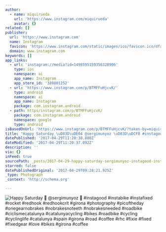 ```yaml
---
author:
  - name: miquirueda
    url: 'https://www.instagram.com/miquirueda'
    avatar: {}
related: []
publisher:
  url: 'https://www.instagram.com'
  name: Instagram
  favicon: 'https://www.instagram.com/static/images/ico/favicon.ico/dfa85bb1fd63.ico'
  domain: www.instagram.com
keywords: []
app_links:
  - url: 'instagram://media?id=1498595159356328906'
    type: ios
    namespace: ai
    app_name: Instagram
    app_store_id: '389801252'
  - url: 'https://www.instagram.com/p/BTMFFuHjcvK/'
    type: android
    namespace: ai
    app_name: Instagram
    package: com.instagram.android
  - path: https/instagram.com/p/BTMFFuHjcvK/
    package: com.instagram.android
    namespace: google
    type: android
isBasedOnUrl: 'https://www.instagram.com/p/BTMFFuHjcvK/?taken-by=miquirueda'
title: "Happy Saturday \uD83D\uDE04 @sergimunyoz \uD83D\uDCF8 #instagood #instabike #instafixed #rocket #redhook #redhookcrit #girona #photography #picoftheday #onegearnobrakes #nobrakesnoteeth #nobrakesneeded #roadbike #ciclismecatalunya #catalunyacycling #bikes #roadbike #cycling #cyclinglife #catalunya #spain #girona #road #coffee #rhc #fixie #fixed #fixedgear #love #bikes #girona #coffee"
datePublished: '2017-04-29T11:20:38.880Z'
dateModified: '2017-04-29T11:20:37.092Z'
description: ''
via: {}
inFeed: true
sourcePath: _posts/2017-04-29-happy-saturday-sergimunyoz-instagood-instabike-ins.md
starred: false
datePublishedOriginal: '2017-04-29T09:28:21.925Z'
_type: Photograph
_context: 'http://schema.org'

---
```

![Happy Saturday  @sergimunyoz  #instagood #instabike #instafixed #rocket #redhook #redhookcrit #girona #photography #picoftheday #onegearnobrakes #nobrakesnoteeth #nobrakesneeded #roadbike #ciclismecatalunya #catalunyacycling #bikes #roadbike #cycling #cyclinglife #catalunya #spain #girona #road #coffee #rhc #fixie #fixed #fixedgear #love #bikes #girona #coffee](https://scontent.cdninstagram.com/t51.2885-15/s640x640/sh0.08/e35/18013478_461752574176252_6999667708786638848_n.jpg)